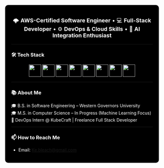 <div style="background-color: black; color: white; padding: 20px; border-radius: 10px;">
  <p align="center" style="font-size: 18px;">
    🌩️ <strong>AWS-Certified Software Engineer</strong> • 💻  <strong>Full-Stack Developer</strong> • ⚙️  <strong>DevOps & Cloud Skills</strong> • 🤖  <strong>AI Integration Enthusiast</strong>
  </p>

  ---

  ### 🛠️ Tech Stack

  <div align="center">
    <img src="https://cdn.jsdelivr.net/gh/devicons/devicon/icons/python/python-original.svg" width="40" height="40" />
    <img src="https://cdn.jsdelivr.net/gh/devicons/devicon/icons/java/java-original.svg" width="40" height="40" />
    <img src="https://cdn.jsdelivr.net/gh/devicons/devicon/icons/react/react-original.svg" width="40" height="40" />
    <img src="https://cdn.jsdelivr.net/gh/devicons/devicon/icons/terraform/terraform-original.svg" width="40" height="40" />
    <img src="https://cdn.jsdelivr.net/gh/devicons/devicon/icons/amazonwebservices/amazonwebservices-original-wordmark.svg" width="40" height="40" />
    <img src="https://cdn.jsdelivr.net/gh/devicons/devicon/icons/docker/docker-original.svg" width="40" height="40" />
    <img src="https://cdn.jsdelivr.net/gh/devicons/devicon/icons/kubernetes/kubernetes-plain.svg" width="40" height="40" />
    <img src="https://cdn.jsdelivr.net/gh/devicons/devicon/icons/jenkins/jenkins-original.svg" width="40" height="40" />
  </div>

  ---

  ### 📚 About Me

  🎓 B.S. in Software Engineering – Western Governors University  
  🎓 M.S. in Computer Science – In Progress (Machine Learning Focus)  
  💼 DevOps Intern @ KubeCraft | Freelance Full Stack Developer 


  ---

  ### 📫 How to Reach Me
  - Email: Ke.bleach@gmail.com
</div>
